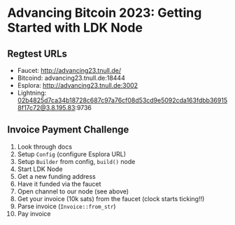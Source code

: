 # Advancing Bitcoin 2023: Getting Started with LDK Node

## Regtest URLs
- Faucet: http://advancing23.tnull.de/
- Bitcoind: advancing23.tnull.de:18444
- Esplora: http://advancing23.tnull.de:3002
- Lightning: 02b4825d7ca34b18728c687c97a76cf08d53cd9e5092cda163fdbb369158f17c72@3.8.195.83:9736

## Invoice Payment Challenge
1. Look through docs
2. Setup `Config` (configure Esplora URL)
3. Setup `Builder` from config, `build()` node
4. Start LDK Node
5. Get a new funding address
6. Have it funded via the faucet
7. Open channel to our node (see above)
8. Get your invoice (10k sats) from the faucet (clock starts ticking!!)
9. Parse invoice (`Invoice::from_str`)
9. Pay invoice
